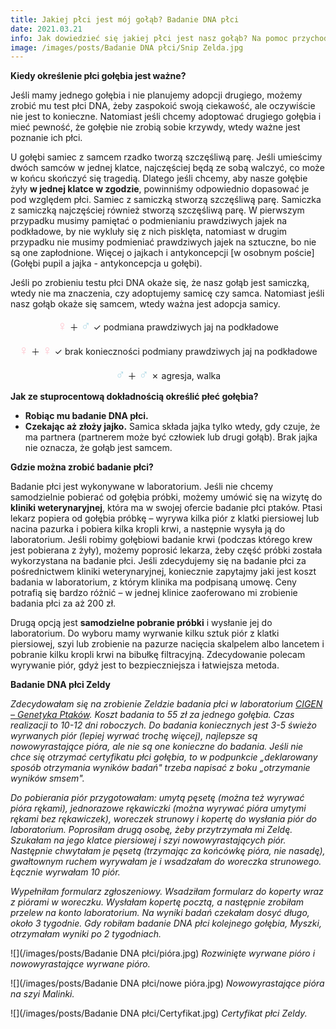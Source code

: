 ```yaml
---
title: Jakiej płci jest mój gołąb? Badanie DNA płci
date: 2021.03.21
info: Jak dowiedzieć się jakiej płci jest nasz gołąb? Na pomoc przychodzi badanie płci DNA.
image: /images/posts/Badanie DNA płci/Snip Zelda.jpg
---
```


**Kiedy określenie płci gołębia jest ważne?**

Jeśli mamy jednego gołębia i nie planujemy adopcji drugiego, możemy zrobić mu test płci DNA, żeby zaspokoić swoją ciekawość, ale oczywiście nie jest to konieczne. Natomiast jeśli chcemy adoptować drugiego gołębia i mieć pewność, że gołębie nie zrobią sobie krzywdy, wtedy ważne jest poznanie ich płci. 

U gołębi samiec z samcem rzadko tworzą szczęśliwą parę. Jeśli umieścimy dwóch samców w jednej klatce, najczęściej będą ze sobą walczyć, co może w końcu skończyć się tragedią. Dlatego jeśli chcemy, aby nasze gołębie żyły **w jednej klatce w zgodzie**, powinniśmy odpowiednio dopasować je pod względem płci. Samiec z samiczką stworzą szczęśliwą parę. Samiczka z samiczką najczęściej również stworzą szczęśliwą parę. W pierwszym przypadku musimy pamiętać o podmienianiu prawdziwych jajek na podkładowe, by nie wykluły się z nich pisklęta, natomiast w drugim przypadku nie musimy podmieniać prawdziwych jajek na sztuczne, bo nie są one zapłodnione. Więcej o jajkach i antykoncepcji [w osobnym poście](Gołębi pupil a jajka - antykoncepcja u gołębi).

Jeśli po zrobieniu testu płci DNA okaże się, że nasz gołąb jest samiczką, wtedy nie ma znaczenia, czy adoptujemy samicę czy samca. Natomiast jeśli nasz gołąb okaże się samcem, wtedy ważna jest adopcja samicy. 

<center><p><span style="color:pink;font-size: 150%">♀</span> ＋ <span style="color:lightblue;font-size: 150%">♂</span> ✓ podmiana prawdziwych jaj na podkładowe</p></center> 
<center><p><span style="color:pink;font-size: 150%">♀</span> ＋ <span style="color:pink;font-size: 150%">♀</span> ✓ brak konieczności podmiany prawdziwych jaj na podkładowe</p></center>
<center><p><span style="color:lightblue;font-size: 150%">♂</span> ＋ <span style="color:lightblue;font-size: 150%">♂</span> ✗ agresja, walka</p></center>

**Jak ze stuprocentową dokładnością określić płeć gołębia?**
- **Robiąc mu badanie DNA płci.**
- **Czekając aż złoży jajko.** Samica składa jajka tylko wtedy, gdy czuje, że ma partnera (partnerem może być człowiek lub drugi gołąb). Brak jajka nie oznacza, że gołąb jest samcem.

**Gdzie można zrobić badanie płci?**

Badanie płci jest wykonywane w laboratorium. Jeśli nie chcemy samodzielnie pobierać od gołębia próbki, możemy umówić się na wizytę do **kliniki weterynaryjnej**, która ma w swojej ofercie badanie płci ptaków. Ptasi lekarz popiera od gołębia próbkę – wyrywa kilka piór z klatki piersiowej lub nacina pazurka i pobiera kilka kropli krwi, a następnie wysyła ją do laboratorium. Jeśli robimy gołębiowi badanie krwi (podczas którego krew jest pobierana z żyły), możemy poprosić lekarza, żeby część próbki została wykorzystana na badanie płci. Jeśli zdecydujemy się na badanie płci za pośrednictwem kliniki weterynaryjnej, koniecznie zapytajmy jaki jest koszt badania w laboratorium, z którym klinika ma podpisaną umowę. Ceny potrafią się bardzo różnić – w jednej klinice zaoferowano mi zrobienie badania płci za aż 200 zł.

Drugą opcją jest **samodzielne pobranie próbki** i wysłanie jej do laboratorium. Do wyboru mamy wyrwanie kilku sztuk piór z klatki piersiowej, szyi lub zrobienie na pazurze nacięcia skalpelem albo lancetem i pobranie kilku kropli krwi na bibułkę filtracyjną. Zdecydowanie polecam wyrywanie piór, gdyż jest to bezpieczniejsza i łatwiejsza metoda.

**Badanie DNA płci Zeldy**

*Zdecydowałam się na zrobienie Zeldzie badania płci w laboratorium [CIGEN – Genetyka Ptaków](http://www.genetykaptakow.pl/). Koszt badania to 55 zł za jednego gołębia. Czas realizacji to 10-12 dni roboczych. Do badania koniecznych jest 3-5 świeżo wyrwanych piór (lepiej wyrwać trochę więcej), najlepsze są nowowyrastające pióra, ale nie są one konieczne do badania. Jeśli nie chce się otrzymać certyfikatu płci gołębia, to w podpunkcie „deklarowany sposób otrzymania wyników badań" trzeba napisać z boku „otrzymanie wyników smsem".*

*Do pobierania piór przygotowałam: umytą pęsetę (można też wyrywać pióra rękami), jednorazowe rękawiczki (można wyrywać pióra umytymi rękami bez rękawiczek), woreczek strunowy i kopertę do wysłania piór do laboratorium. Poprosiłam drugą osobę, żeby przytrzymała mi Zeldę. Szukałam na jego klatce piersiowej i szyi nowowyrastających piór. Następnie chwytałam je pęsetą (trzymając za końcówkę pióra, nie nasadę), gwałtownym ruchem wyrywałam je i wsadzałam do woreczka strunowego. Łącznie wyrwałam 10 piór.*

*Wypełniłam formularz zgłoszeniowy. Wsadziłam formularz do koperty wraz z piórami w woreczku. Wysłałam kopertę pocztą, a następnie zrobiłam przelew na konto laboratorium. Na wyniki badań czekałam dosyć długo, około 3 tygodnie. Gdy robiłam badanie DNA płci kolejnego gołębia, Myszki, otrzymałam wyniki po 2 tygodniach.*

![](/images/posts/Badanie DNA płci/pióra.jpg)
*Rozwinięte wyrwane pióro i nowowyrastające wyrwane pióro.*

![](/images/posts/Badanie DNA płci/nowe pióra.jpg)
*Nowowyrastające pióra na szyi Malinki.*

![](/images/posts/Badanie DNA płci/Certyfikat.jpg)
*Certyfikat płci Zeldy.*